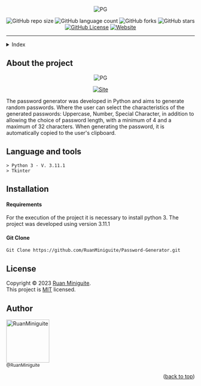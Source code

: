 <!--  
  Ruan Pezzin Miniguite
  V. 3.0
-->


<!-- ============== HEADER ============== -->
<div align="center" id="header">

  ![PG](https://user-images.githubusercontent.com/82480542/215360042-2a8abab2-ab6e-4c78-9cb4-dc066251789e.png)

  ![GitHub repo size][GitHub repo size-shields]
  ![GitHub language count][GitHub language count-shields]
  ![GitHub forks][GitHub forks-shields]
  ![GitHub stars][GitHub stars-shields]
  [![GitHub License][GitHub License-shields]][GitHub License-link]
  [![Website][Website-shields]][Website-link]
  
</div>

---

<!-- ===== INDEX ===== -->
<details>
  <summary>Index</summary>
  <ol>
    <li><a href="#about-the-project">About The Project</a></li>
    <li><a href="#language-and-tools">Language and tools</a></li>
    <li><a href="#installation">Installation</a></li>
    <li><a href="#license">License</a></li>
    <li><a href="#author">Author</a></li>
  </ol>
</details>



<!-- ============== ABOUT ============== -->
## About the project

<div align="center">
  
  ![PG](https://user-images.githubusercontent.com/82480542/215360347-00c1b3be-8322-42fe-a7fe-683dc75d391f.gif)
  
  [![Site][Site-shields]][Site-link]
  
</div>

<p>The password generator was developed in Python and aims to generate random passwords. Where the user can select the characteristics of the generated passwords: Uppercase, Number, Special Character, in addition to allowing the choice of password length, with a minimum of 4 and a maximum of 32 characters. When generating the password, it is automatically copied to the user's clipboard.</p>



<!-- ============== LANGUAGE ============== -->
## Language and tools

```
> Python 3 - V. 3.11.1
> Tkinter
```



<!-- ============== INSTALLATION ============== -->
## Installation

<h4>Requirements</h4>

<p>For the execution of the project it is necessary to install python 3. The project was developed using version 3.11.1</p>

#### Git Clone
```
Git Clone https://github.com/RuanMiniguite/Password-Generator.git
```



<!-- ============== LICENSE ============== -->
## License

Copyright © 2023 [Ruan Miniguite](https://github.com/RuanMiniguite).<br />
This project is [MIT][GitHub License-link] licensed.



<!-- ============== AUTHOR ============== -->
## Author

[<img alt="RuanMiniguite" src="https://github.com/RuanMiniguite.png?size=330" width="115"><br><sub>@RuanMiniguite</sub>](https://github.com/RuanMiniguite)

<p align="right">(<a href="#header">back to top</a>)</p>




<!-- ============== LINKs ============== -->
<!-- Alterar link -->
[Site-link]: https://github.com/RuanMiniguite/Password-Generator/raw/main/Generator.exe
[GitHub License-link]: https://github.com/RuanMiniguite/Password-Generator/blob/9d3fde4cc1751ac220f748996223401f59aa864d/LICENSE

<!-- Alterar caminho para repositorio [Template-Readme] -->
[GitHub repo size-shields]: https://img.shields.io/github/repo-size/RuanMiniguite/Password-Generator?style=for-the-badge&color=292929
[GitHub language count-shields]: https://img.shields.io/github/languages/count/RuanMiniguite/Password-Generator?style=for-the-badge&color=292929
[GitHub forks-shields]: https://img.shields.io/github/forks/RuanMiniguite/Password-Generator?style=for-the-badge&color=292929
[GitHub stars-shields]: https://img.shields.io/github/stars/RuanMiniguite/Password-Generator?style=for-the-badge&color=292929

<!-- Permalink Shields-->
[GitHub License-shields]: https://img.shields.io/cocoapods/l/m?down_color=292929&up_color=292929&color=292929&style=for-the-badge
[Site-shields]: https://img.shields.io/badge/Download-EXE-292929?style=for-the-badge&logo=web&logoColor=white
[Website-link]: https://github.com/RuanMiniguite/Commit-Message
[Website-shields]: https://img.shields.io/website?down_color=292929&down_message=404&style=for-the-badge&logo=github&up_color=292929&up_message=Commit&url=https%3A%2F%2Fgithub.com%2FRuanMiniguite%2FCommit-Message
